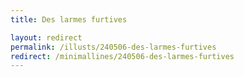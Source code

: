 ```yaml
---
title: Des larmes furtives

layout: redirect
permalink: /illusts/240506-des-larmes-furtives
redirect: /minimallines/240506-des-larmes-furtives
---
```

